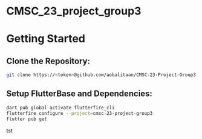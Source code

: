 # CMSC_23_project_group3

# Getting Started

## Clone the Repository:
```bash
git clone https://<token>@github.com/aobalitaan/CMSC-23-Project-Group3.git
```

## Setup FlutterBase and Dependencies:
```bash
dart pub global activate flutterfire_cli
flutterfire configure --project=cmsc-23-project-group3
flutter pub get
```

tst

